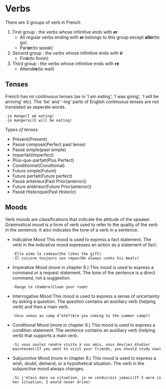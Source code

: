 # Verbs

There are 3 groups of verb in French

1. First group : the verbs whose infinitive ends with **er**
    - All regular verbs ending with **er** belongs to this group except **aller**(to go)
    - Parl**er**(to speak)
2. Second group : the verbs whose infinitive ends with **ir**
    - Fin**ir**(to finish)
3. Third group : the verbs whose infinitive ends with **re**
    - Attend**re**(to wait)


## Tenses
French has no continuous tenses (as in 'I am eating', 'I was going', 'I will be arriving' etc). The 'be' and '-ing' parts of English continuous tenses are not translated as seperate words. 

```
-je mange(I am eating)
-je mangerai(I will be eating) 
```

*Types of tenses*

- Présent(Present)
- Passé composé(Perfect past tense)
- Passé simple(past simple)
- Imparfait(Imperfect)
- Plus-que-parfait(Plus Perfect)
- Conditionnel(Conditional)
- Future simple(Future)
- Future perfait(Future perfect)
- Passé antérieur(Past Prior(anterior))
- Future antérieur(Future Prior(anterior))
- Passé Historique(Past Historic)


## Moods

Verb moods are classifications that indicate the attitude of the speaker. Grammatical mood is a form of verb used to refer to the quality of the verb in the sentence. It also indicates the tone of a verb in a sentence.

- Indicative Mood
    This mood is used to express a fact statement. The verb in the indicative mood expresses an action as a statement of fact.
    ```
    -Elle aime le cadeau(She likes the gift)
    -Il cuisine toujours ses repas(He always cooks his meals)
    ```
- Imperative Mood (more in chapter 8.)
    This mood is used to express a command or a request statement. The tone of the sentence is a direct command, not a suggestion.
    ```
    -Range ta chambre(Clean your room)
    ```
- Interrogative Mood
    This mood is used to express a sense of uncertainty by asking a question. The question contains an auxiliary verb (helping verb) and then a main verb.
    ```
    -Vous venez au camp d'été?(Are you coming to the summer camp?)
    ```
- Conditional Mood (more in chapter 8.)
    This mood is used to express a condition statement. The sentence contains an auxiliary verb (helping verb) that supports a main verb.
    ```
    -Si vous voulez rendre visite à vos amis, vous devriez étudier maintenant(If you want to visit your friends, you should study now)
    ```

- Subjunctive Mood (more in chapter 8.)
    This mood is used to express a wish, doubt, demand, or a hypothetical situation. The verb in the subjunctive mood always changes.
    ```
    -Si j'étais dans sa situation, je ne conduirais jamais(If I were in her situation, I would never drive)
    ```





